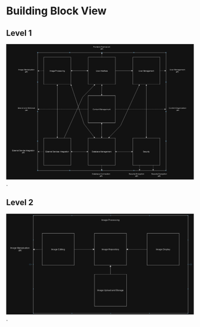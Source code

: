 # Building Block View


## Level 1
![alt text](https://github.com/RenoKomarek/swarc-material/blob/310decd12be5d59f5f4a245a6f529a37b7cbc7ee/arc42/images/level1newnew.PNG).

## Level 2
![alt text](https://github.com/RenoKomarek/swarc-material/blob/248b043f0874f184e44780ed532fae327557faec/arc42/images/level2.PNG).


